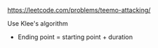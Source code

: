 https://leetcode.com/problems/teemo-attacking/


Use Klee's algorithm
- Ending point = starting point + duration